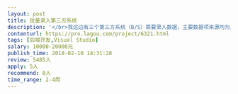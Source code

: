 ```yaml
---                
layout: post       
title: 批量录入第三方系统           
description: '</br>我这边有三个第三方系统（B/S）需要录入数据，主要数据项来源均为身份证读卡器读取和指纹读取以及摄像头取照得来；现在想要将三个系统集中管理录入操作，并具备同步第三方系统数据到我们自己的系统来；（注：系统包含账号密码加密狗）</br></br>项目要求：</br>1、提交数据至第三方平台（批量）；</br>2、同步第三方系统数据至我们自己的系统中；</br>3、必须是重庆的个人或者团队（其他地区请勿扰）</br>'     
contenturl: https://pro.lagou.com/project/6321.html      
tags: [后端开发,Visual Studio]            
salary: 10000-20000元          
publish_time: 2018-02-10 14:31:28         
review: 5485人                   
apply: 5人                   
recommend: 0人                   
time_range: 2-4周              
---                 
```

